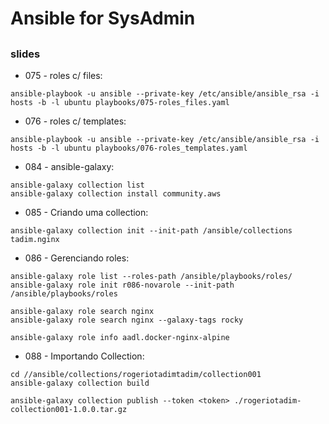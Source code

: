 # Ansible for SysAdmin

##

### slides


* 075 - roles c/ files:

```
ansible-playbook -u ansible --private-key /etc/ansible/ansible_rsa -i hosts -b -l ubuntu playbooks/075-roles_files.yaml
```

* 076 - roles c/ templates:

```
ansible-playbook -u ansible --private-key /etc/ansible/ansible_rsa -i hosts -b -l ubuntu playbooks/076-roles_templates.yaml
```

* 084 - ansible-galaxy:

```
ansible-galaxy collection list
ansible-galaxy collection install community.aws

```

* 085 - Criando uma collection:

```
ansible-galaxy collection init --init-path /ansible/collections tadim.nginx
```

* 086 - Gerenciando roles:

```
ansible-galaxy role list --roles-path /ansible/playbooks/roles/
ansible-galaxy role init r086-novarole --init-path /ansible/playbooks/roles

ansible-galaxy role search nginx
ansible-galaxy role search nginx --galaxy-tags rocky

ansible-galaxy role info aadl.docker-nginx-alpine

```

* 088 - Importando Collection:

```
cd //ansible/collections/rogeriotadimtadim/collection001
ansible-galaxy collection build

ansible-galaxy collection publish --token <token> ./rogeriotadim-collection001-1.0.0.tar.gz

```

